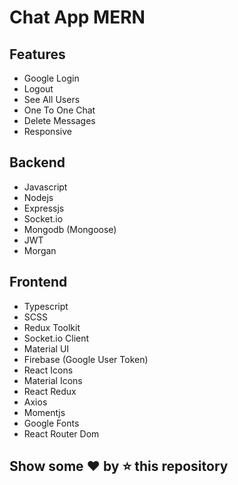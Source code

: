 # Chat App MERN

## Features


- Google Login
- Logout
- See All Users
- One To One Chat
- Delete Messages
- Responsive

## Backend

- Javascript
- Nodejs
- Expressjs
- Socket.io
- Mongodb (Mongoose)
- JWT
- Morgan

## Frontend

- Typescript
- SCSS
- Redux Toolkit
- Socket.io Client
- Material UI
- Firebase (Google User Token)
- React Icons
- Material Icons
- React Redux
- Axios
- Momentjs
- Google Fonts
- React Router Dom

## Show some ❤️ by ⭐ this repository